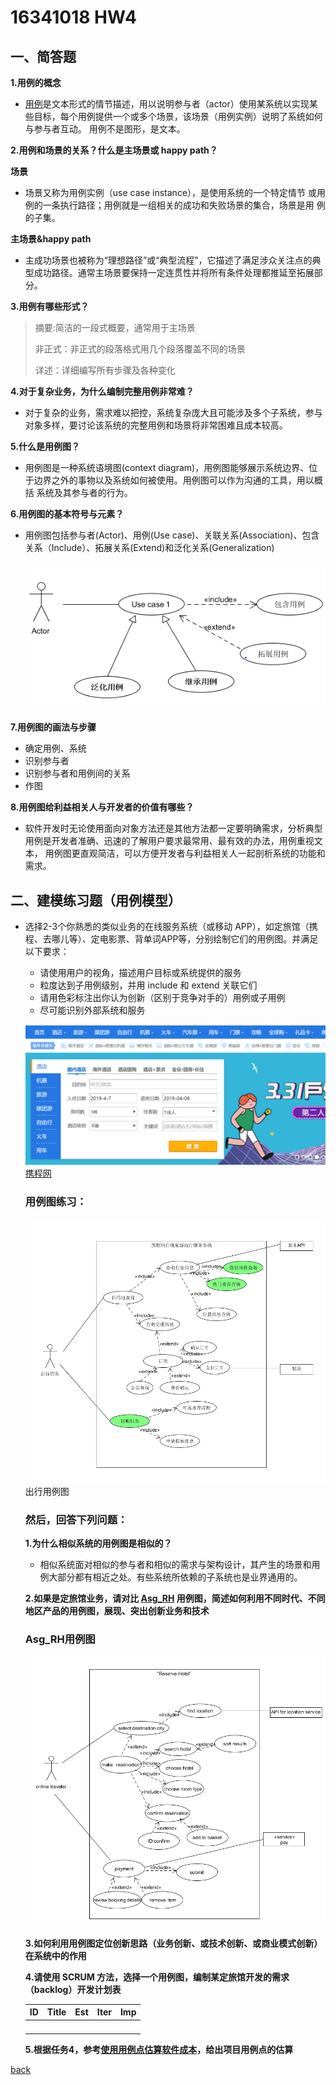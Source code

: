 ﻿---
layout: default
---
# 16341018 HW4

## 一、简答题
 **1.用例的概念**
     
  *  [用例](https://en.wikipedia.org/wiki/Use_case)是文本形式的情节描述，用以说明参与者（actor）使用某系统以实现某些目标，每个用例提供一个或多个场景，该场景（用例实例）说明了系统如何与参与者互动。
   用例不是图形，是文本。


**2.用例和场景的关系？什么是主场景或 happy path？**
    
   **场景**
        
   * 场景又称为用例实例（use case instance），是使用系统的一个特定情节
   或用例的一条执行路径；用例就是一组相关的成功和失败场景的集合，场景是用
   例的子集。
  
   **主场景&happy path**
   
   * 主成功场景也被称为“理想路径”或“典型流程”，它描述了满足涉众关注点的典型成功路径。通常主场景要保持一定连贯性并将所有条件处理都推延至拓展部分。
           

**3.用例有哪些形式？**
　   
   >  摘要:简洁的一段式概要，通常用于主场景
   >
   >  非正式：非正式的段落格式用几个段落覆盖不同的场景
   >
   >  详述：详细编写所有步骤及各种变化
    
**4.对于复杂业务，为什么编制完整用例非常难？**

 * 对于复杂的业务，需求难以把控，系统复杂庞大且可能涉及多个子系统，参与对象多样，要讨论该系统的完整用例和场景将非常困难且成本较高。
 
**5.什么是用例图？**

 * 用例图是一种系统语境图(context diagram)，用例图能够展示系统边界、位于边界之外的事物以及系统如何被使用。用例图可以作为沟通的工具，用以概括
 系统及其参与者的行为。
 
 
**6.用例图的基本符号与元素？**

 *   用例图包括参与者(Actor)、用例(Use case)、关联关系(Association)、包含关系（Include）、拓展关系(Extend)和泛化关系(Generalization)
 
      ![use]( image/use.png)
        
        
**7.用例图的画法与步骤**
 *   确定用例、系统
 *   识别参与者
 *   识别参与者和用例间的关系
 *   作图

**8.用例图给利益相关人与开发者的价值有哪些？**
 *   软件开发时无论使用面向对象方法还是其他方法都一定要明确需求，分析典型用例是开发者准确、迅速的了解用户要求最常用、最有效的办法，用例重视文本，
 用例图更直观简洁，可以方便开发者与利益相关人一起剖析系统的功能和需求。
 
## 二、建模练习题（用例模型）

 * 选择2-3个你熟悉的类似业务的在线服务系统（或移动 APP），如定旅馆（携程、去哪儿等）、定电影票、背单词APP等，分别绘制它们的用例图。并满足以下要求：
      * 请使用用户的视角，描述用户目标或系统提供的服务
      * 粒度达到子用例级别，并用 include 和 extend 关联它们
      * 请用色彩标注出你认为创新（区别于竞争对手的）用例或子用例
      * 尽可能识别外部系统和服务 
      
      ![app]( image/app.png)
                              [携程网](https://www.ctrip.com/?sid=155952&allianceid=4897&ouid=index)
          
   ### 用例图练习：
         
     ![us-case]( image/us-case.png)
         出行用例图

   ### 然后，回答下列问题：
  
   **1.为什么相似系统的用例图是相似的？**
       
   *    相似系统面对相似的参与者和相似的需求与架构设计，其产生的场景和用例大部分都有相近之处。有些系统所依赖的子系统也是业界通用的。
          
   **2.如果是定旅馆业务，请对比 [Asg_RH](https://sysu-swsad.github.io/swad-guide/material/Asg_RH.pdf) 用例图，简述如何利用不同时代、不同地区产品的用例图，展现、突出创新业务和技术**
      ### Asg_RH用例图
      ![use-case]( image/use-case.png)
        
   **3.如何利用用例图定位创新思路（业务创新、或技术创新、或商业模式创新）在系统中的作用**
          
   **4.请使用 SCRUM 方法，选择一个用例图，编制某定旅馆开发的需求（backlog）开发计划表**
          
      |ID     |Title       |Est      |Iter      |Imp     |
      |:------|:-----------|:--------|:---------|:-------|
      |       |            |         |          |        |
      |       |            |         |          |        |
      |       |            |         |          |        |
      |       |            |         |          |        |
          
   **5.根据任务4，参考[使用用例点估算软件成本](https://www.ibm.com/developerworks/cn/rational/edge/09/mar09/collaris_dekker/index.html)，给出项目用例点的估算**

[back](./)

